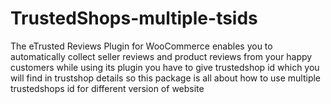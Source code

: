 # TrustedShops-multiple-tsids
The eTrusted Reviews Plugin for WooCommerce enables you to automatically collect seller reviews and product reviews from your happy customers while using its plugin you have to give trustedshop id which you will find in trustshop details so this package is all about how to use multiple trustedshops id for different version of website
